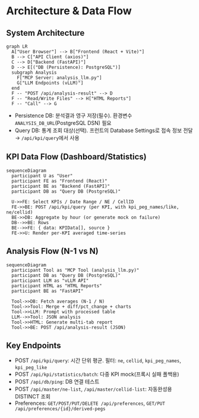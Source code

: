 # Architecture & Data Flow

## System Architecture
```mermaid
graph LR
  A["User Browser"] --> B["Frontend (React + Vite)"]
  B --> C["API Client (axios)"]
  C --> D["Backend (FastAPI)"]
  D --> E[("DB (Persistence): PostgreSQL")]
  subgraph Analysis
    F["MCP Server: analysis_llm.py"]
    G["LLM Endpoints (vLLM)"]
  end
  F -- "POST /api/analysis-result" --> D
  F -- "Read/Write Files" --> H["HTML Reports"]
  F -- "Call" --> G
```

- Persistence DB: 분석결과 영구 저장(필수). 환경변수 `ANALYSIS_DB_URL`(PostgreSQL DSN) 필요
- Query DB: 통계 조회 대상(선택). 프런트의 Database Settings로 접속 정보 전달 → `/api/kpi/query`에서 사용

## KPI Data Flow (Dashboard/Statistics)
```mermaid
sequenceDiagram
  participant U as "User"
  participant FE as "Frontend (React)"
  participant BE as "Backend (FastAPI)"
  participant DB as "Query DB (PostgreSQL)"

  U->>FE: Select KPIs / Date Range / NE / CellID
  FE->>BE: POST /api/kpi/query (per KPI, with kpi_peg_names/like, ne/cellid)
  BE->>DB: Aggregate by hour (or generate mock on failure)
  DB-->>BE: Rows
  BE-->>FE: { data: KPIData[], source }
  FE->>U: Render per-KPI averaged time-series
```

## Analysis Flow (N-1 vs N)
```mermaid
sequenceDiagram
  participant Tool as "MCP Tool (analysis_llm.py)"
  participant DB as "Query DB (PostgreSQL)"
  participant LLM as "vLLM API"
  participant HTML as "HTML Reports"
  participant BE as "FastAPI"

  Tool->>DB: Fetch averages (N-1 / N)
  Tool->>Tool: Merge + diff/pct_change + charts
  Tool->>LLM: Prompt with processed table
  LLM-->>Tool: JSON analysis
  Tool->>HTML: Generate multi-tab report
  Tool->>BE: POST /api/analysis-result (JSON)
```

## Key Endpoints
- POST `/api/kpi/query`: 시간 단위 평균. 필터: `ne`, `cellid`, `kpi_peg_names`, `kpi_peg_like`
- POST `/api/kpi/statistics/batch`: 다중 KPI mock(프록시 실패 폴백용)
- POST `/api/db/ping`: DB 연결 테스트
- POST `/api/master/ne-list`, `/api/master/cellid-list`: 자동완성용 DISTINCT 조회
- Preferences: `GET/POST/PUT/DELETE /api/preferences`, `GET/PUT /api/preferences/{id}/derived-pegs`
